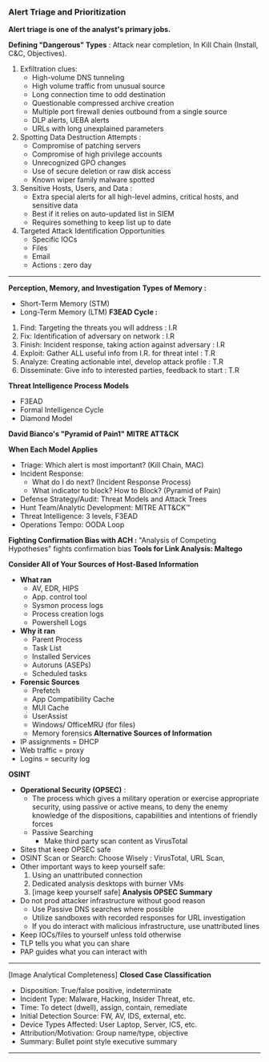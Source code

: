 ### Alert Triage and Prioritization
**Alert triage is one of the analyst's primary jobs.**

**Defining "Dangerous" Types** : Attack near completion, In Kill Chain (Install, C&C, Objectives).
1. Exfiltration clues:
	- High-volume DNS tunneling
	- High volume traffic from unusual source
	- Long connection time to odd destination
	- Questionable compressed archive creation
	- Multiple port firewall denies outbound from a single source
	- DLP alerts, UEBA alerts
	- URLs with long unexplained parameters
2. Spotting Data Destruction Attempts : 
	- Compromise of patching servers
	- Compromise of high privilege accounts
	- Unrecognized GPO changes
	- Use of secure deletion or raw disk access
	- Known wiper family malware spotted
3. Sensitive Hosts, Users, and Data : 
	- Extra special alerts for all high-level admins, critical hosts, and sensitive data
	- Best if it relies on auto-updated list in SIEM
	- Requires something to keep list up to date
4. Targeted Attack Identification Opportunities
	- Specific IOCs
	- Files
	- Email
	- Actions : zero day
***
**Perception, Memory, and Investigation**
**Types of Memory :**
- Short-Term Memory (STM)
- Long-Term Memory (LTM)
**F3EAD Cycle :**
1. Find: Targeting the threats you will address : I.R
2. Fix: Identification of adversary on network : I.R
3. Finish: Incident response, taking action against adversary : I.R
4. Exploit: Gather ALL useful info from I.R. for threat intel : T.R
5. Analyze: Creating actionable intel, develop attack profile : T.R
6. Disseminate: Give info to interested parties, feedback to start : T.R

**Threat Intelligence Process Models**
- F3EAD
- Formal Intelligence Cycle
- Diamond Model

**David Bianco's "Pyramid of Pain1"**
**MITRE ATT&CK**

**When Each Model Applies**
- Triage: Which alert is most important? (Kill Chain, MAC)
- Incident Response:
	- What do I do next? (Incident Response Process)
	- What indicator to block? How to Block? (Pyramid of Pain)
- Defense Strategy/Audit: Threat Models and Attack Trees
- Hunt Team/Analytic Development: MITRE ATT&CK™
- Threat Intelligence: 3 levels, F3EAD
- Operations Tempo: OODA Loop

**Fighting Confirmation Bias with ACH :** "Analysis of Competing Hypotheses" fights confirmation bias
**Tools for Link Analysis: Maltego**

**Consider All of Your Sources of Host-Based Information**
- **What ran**
	- AV, EDR, HIPS
	- App. control tool
	- Sysmon process logs
	- Process creation logs
	- Powershell Logs
- **Why it ran**
	- Parent Process
	- Task List
	- Installed Services
	- Autoruns (ASEPs)
	- Scheduled tasks
- **Forensic Sources**
	- Prefetch
	- App Compatibility Cache
	- MUI Cache
	- UserAssist
	- Windows/ OfficeMRU (for files)
	- Memory forensics
**Alternative Sources of Information**
- IP assignments = DHCP
- Web traffic = proxy
- Logins = security log

**OSINT**
- **Operational Security (OPSEC)** : 
	- The process which gives a military operation or exercise appropriate security, using passive or active means, to deny the enemy knowledge of the dispositions, capabilities and intentions of friendly forces
	- Passive Searching
		- Make third party scan content as VirusTotal 
- Sites that keep OPSEC safe
- OSINT Scan or Search: Choose Wisely : VirusTotal, URL Scan, 
- Other important ways to keep yourself safe: 
	 1. Using an unattributed connection
	 2. Dedicated analysis desktops with burner VMs
	 3. [image keep yourself safe]
**Analysis OPSEC Summary**
- Do not prod attacker infrastructure without good reason
	- Use Passive DNS searches where possible
	- Utilize sandboxes with recorded responses for URL investigation
	- If you do interact with malicious infrastructure, use unattributed lines
- Keep IOCs/files to yourself unless told otherwise
- TLP tells you what you can share
- PAP guides what you can interact with
***
[Image Analytical Completeness]
**Closed Case Classification**
- Disposition: True/false positive, indeterminate
- Incident Type: Malware, Hacking, Insider Threat, etc.
- Time: To detect (dwell), assign, contain, remediate
- Initial Detection Source: FW, AV, IDS, external, etc.
- Device Types Affected: User Laptop, Server, ICS, etc.
- Attribution/Motivation: Group name/type, objective
- Summary: Bullet point style executive summary
***
